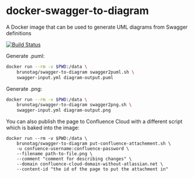 # docker-swagger-to-diagram
A Docker image that can be used to generate UML diagrams from Swagger definitions

[![Build Status](https://travis-ci.org/ngeor/docker-swagger-to-diagram.svg?branch=master)](https://travis-ci.org/ngeor/docker-swagger-to-diagram)

Generate .puml:

```bash
docker run --rm -v $PWD:/data \
    brunotag/swagger-to-diagram swagger2puml.sh \
    swagger-input.yml diagram-output.puml
```

Generate .png:

```bash
docker run --rm -v $PWD:/data \
    brunotag/swagger-to-diagram swagger2png.sh \
    swagger-input.yml diagram-output.png
```

You can also publish the page to Confluence Cloud with a different script
which is baked into the image:

```
docker run --rm -v $PWD:/data \
    brunotag/swagger-to-diagram put-confluence-attachement.sh \
    -u confuence-username:confluence-password \
    --filename path-to-file.png \
    --comment "comment for describing changes" \
    --domain confluence-cloud-domain-without-atlassian.net \
    --content-id "the id of the page to put the attachment in"
```
